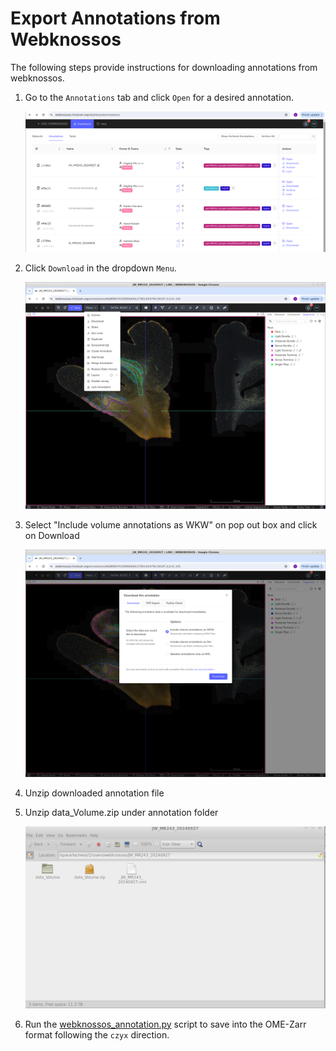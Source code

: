 # Export Annotations from Webknossos

The following steps provide instructions for downloading annotations from webknossos. 

1. Go to the `Annotations` tab and click `Open` for a desired annotation.

    ![](img/webknossos_annotation.png)

2. Click `Download` in the dropdown `Menu`.

    ![](img/webknossos_download.png)

3. Select "Include volume annotations as WKW" on pop out box and click on Download

    ![](img/webknossos_download_options.png)

4. Unzip downloaded annotation file 

5. Unzip data_Volume.zip under annotation folder 

    ![](img/data_volume.png)

6. Run the [webknossos_annotation.py](https://github.com/lincbrain/linc-convert/blob/main/linc_convert/modalities/wk/webknossos_annotation.py) script to save into the OME-Zarr format following the `czyx` direction. 

   
